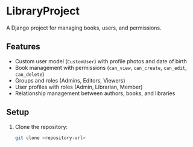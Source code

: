 # LibraryProject

A Django project for managing books, users, and permissions.

## Features

- Custom user model (`CustomUser`) with profile photos and date of birth
- Book management with permissions (`can_view`, `can_create`, `can_edit`, `can_delete`)
- Groups and roles (Admins, Editors, Viewers)
- User profiles with roles (Admin, Librarian, Member)
- Relationship management between authors, books, and libraries

## Setup

1. Clone the repository:
   ```bash
   git clone <repository-url>
